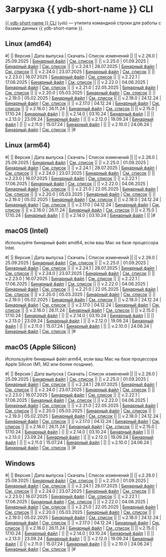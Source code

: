 # Загрузка {{ ydb-short-name }} CLI

[{{ ydb-short-name }} CLI](../reference/ydb-cli/index.md) (`ydb`) — утилита командной строки для работы с базами данных {{ ydb-short-name }}.

## Linux (amd64)

#|
|| Версия | Дата выпуска | Скачать | Список изменений ||
|| v.2.26.0 | 25.09.2025 | [Бинарный файл](https://storage.yandexcloud.net/yandexcloud-ydb/release/2.26.0/linux/amd64/ydb) | [См. список](../changelog-cli.md#2-26-0) ||
|| v.2.25.0 | 01.09.2025 | [Бинарный файл](https://storage.yandexcloud.net/yandexcloud-ydb/release/2.25.0/linux/amd64/ydb) | [См. список](../changelog-cli.md#2-25-0) ||
|| v.2.24.1 | 28.07.2025 | [Бинарный файл](https://storage.yandexcloud.net/yandexcloud-ydb/release/2.24.1/linux/amd64/ydb) | [См. список](../changelog-cli.md#2-24-1) ||
|| v.2.24.0 | 23.07.2025 | [Бинарный файл](https://storage.yandexcloud.net/yandexcloud-ydb/release/2.24.0/linux/amd64/ydb) | [См. список](../changelog-cli.md#2-24-0) ||
|| v.2.23.0 | 16.07.2025 | [Бинарный файл](https://storage.yandexcloud.net/yandexcloud-ydb/release/2.23.0/linux/amd64/ydb) | [См. список](../changelog-cli.md#2-23-0) ||
|| v.2.22.1 | 17.06.2025 | [Бинарный файл](https://storage.yandexcloud.net/yandexcloud-ydb/release/2.22.1/linux/amd64/ydb) | [См. список](../changelog-cli.md#2-22-1) ||
|| v.2.22.0 | 04.06.2025 | [Бинарный файл](https://storage.yandexcloud.net/yandexcloud-ydb/release/2.22.0/linux/amd64/ydb) | [См. список](../changelog-cli.md#2-22-0) ||
|| v.2.21.0 | 22.05.2025 | [Бинарный файл](https://storage.yandexcloud.net/yandexcloud-ydb/release/2.21.0/linux/amd64/ydb) | [См. список](../changelog-cli.md#2-21-0) ||
|| v.2.20.0 | 05.03.2025 | [Бинарный файл](https://storage.yandexcloud.net/yandexcloud-ydb/release/2.20.0/linux/amd64/ydb) | [См. список](../changelog-cli.md#2-20-0) ||
|| v.2.19.0 | 05.02.2025 | [Бинарный файл](https://storage.yandexcloud.net/yandexcloud-ydb/release/2.19.0/linux/amd64/ydb) | [См. список](../changelog-cli.md#2-19-0) ||
|| v.2.18.0 | 24.12.24 | [Бинарный файл](https://storage.yandexcloud.net/yandexcloud-ydb/release/2.18.0/linux/amd64/ydb) | [См. список](../changelog-cli.md#2-18-0) ||
|| v.2.17.0 | 04.12.24 | [Бинарный файл](https://storage.yandexcloud.net/yandexcloud-ydb/release/2.17.0/linux/amd64/ydb) | [См. список](../changelog-cli.md#2-17-0) ||
|| v.2.16.0 | 26.11.24 | [Бинарный файл](https://storage.yandexcloud.net/yandexcloud-ydb/release/2.16.0/linux/amd64/ydb) | [См. список](../changelog-cli.md#2-16-0) ||
|| v.2.15.0 | 17.10.24 | [Бинарный файл](https://storage.yandexcloud.net/yandexcloud-ydb/release/2.15.0/linux/amd64/ydb) | ||
|| v.2.14.0 | 03.10.24 | [Бинарный файл](https://storage.yandexcloud.net/yandexcloud-ydb/release/2.14.0/linux/amd64/ydb) | ||
|| v.2.13.0 | 23.09.24 | [Бинарный файл](https://storage.yandexcloud.net/yandexcloud-ydb/release/2.13.0/linux/amd64/ydb) | ||
|| v.2.12.0 | 19.09.24 | [Бинарный файл](https://storage.yandexcloud.net/yandexcloud-ydb/release/2.12.0/linux/amd64/ydb) | ||
|| v.2.11.0 | 15.07.24 | [Бинарный файл](https://storage.yandexcloud.net/yandexcloud-ydb/release/2.11.0/linux/amd64/ydb) | ||
|| v.2.10.0 | 24.06.24 | [Бинарный файл](https://storage.yandexcloud.net/yandexcloud-ydb/release/2.10.0/linux/amd64/ydb) | [См. список](../changelog-cli.md#2-10-0) ||
|#

## Linux (arm64)

#|
|| Версия | Дата выпуска | Скачать | Список изменений ||
|| v.2.26.0 | 25.09.2025 | [Бинарный файл](https://storage.yandexcloud.net/yandexcloud-ydb/release/2.26.0/linux/arm64/ydb) | [См. список](../changelog-cli.md#2-26-0) ||
|| v.2.25.0 | 01.09.2025 | [Бинарный файл](https://storage.yandexcloud.net/yandexcloud-ydb/release/2.25.0/linux/arm64/ydb) | [См. список](../changelog-cli.md#2-25-0) ||
|| v.2.24.1 | 28.07.2025 | [Бинарный файл](https://storage.yandexcloud.net/yandexcloud-ydb/release/2.24.1/linux/arm64/ydb) | [См. список](../changelog-cli.md#2-24-1) ||
|| v.2.24.0 | 23.07.2025 | [Бинарный файл](https://storage.yandexcloud.net/yandexcloud-ydb/release/2.24.0/linux/arm64/ydb) | [См. список](../changelog-cli.md#2-24-0) ||
|| v.2.23.0 | 16.07.2025 | [Бинарный файл](https://storage.yandexcloud.net/yandexcloud-ydb/release/2.23.0/linux/arm64/ydb) | [См. список](../changelog-cli.md#2-23-0) ||
|| v.2.22.1 | 17.06.2025 | [Бинарный файл](https://storage.yandexcloud.net/yandexcloud-ydb/release/2.22.1/linux/arm64/ydb) | [См. список](../changelog-cli.md#2-22-1) ||
|| v.2.22.0 | 04.06.2025 | [Бинарный файл](https://storage.yandexcloud.net/yandexcloud-ydb/release/2.22.0/linux/arm64/ydb) | [См. список](../changelog-cli.md#2-22-0) ||
|| v.2.21.0 | 22.05.2025 | [Бинарный файл](https://storage.yandexcloud.net/yandexcloud-ydb/release/2.21.0/linux/arm64/ydb) | [См. список](../changelog-cli.md#2-21-0) ||
|| v.2.20.0 | 05.03.2025 | [Бинарный файл](https://storage.yandexcloud.net/yandexcloud-ydb/release/2.20.0/linux/arm64/ydb) | [См. список](../changelog-cli.md#2-20-0) ||
|| v.2.19.0 | 05.02.2025 | [Бинарный файл](https://storage.yandexcloud.net/yandexcloud-ydb/release/2.19.0/linux/arm64/ydb) | [См. список](../changelog-cli.md#2-19-0) ||
|| v.2.18.0 | 24.12.24 | [Бинарный файл](https://storage.yandexcloud.net/yandexcloud-ydb/release/2.18.0/linux/arm64/ydb) | [См. список](../changelog-cli.md#2-18-0) ||
|| v.2.17.0 | 04.12.24 | [Бинарный файл](https://storage.yandexcloud.net/yandexcloud-ydb/release/2.17.0/linux/arm64/ydb) | [См. список](../changelog-cli.md#2-17-0) ||
|| v.2.16.0 | 26.11.24 | [Бинарный файл](https://storage.yandexcloud.net/yandexcloud-ydb/release/2.16.0/linux/arm64/ydb) | [См. список](../changelog-cli.md#2-16-0) ||
|| v.2.15.0 | 17.10.24 | [Бинарный файл](https://storage.yandexcloud.net/yandexcloud-ydb/release/2.15.0/linux/arm64/ydb) | ||
|| v.2.14.0 | 03.10.24 | [Бинарный файл](https://storage.yandexcloud.net/yandexcloud-ydb/release/2.14.0/linux/arm64/ydb) | ||
|#

## macOS (Intel)

Используйте бинарный файл amd64, если ваш Mac на базе процессора Intel.

#|
|| Версия | Дата выпуска | Скачать | Список изменений ||
|| v.2.26.0 | 25.09.2025 | [Бинарный файл](https://storage.yandexcloud.net/yandexcloud-ydb/release/2.26.0/darwin/amd64/ydb) | [См. список](../changelog-cli.md#2-26-0) ||
|| v.2.25.0 | 01.09.2025 | [Бинарный файл](https://storage.yandexcloud.net/yandexcloud-ydb/release/2.25.0/darwin/amd64/ydb) | [См. список](../changelog-cli.md#2-25-0) ||
|| v.2.24.1 | 28.07.2025 | [Бинарный файл](https://storage.yandexcloud.net/yandexcloud-ydb/release/2.24.1/darwin/amd64/ydb) | [См. список](../changelog-cli.md#2-24-1) ||
|| v.2.24.0 | 23.07.2025 | [Бинарный файл](https://storage.yandexcloud.net/yandexcloud-ydb/release/2.24.0/darwin/amd64/ydb) | [См. список](../changelog-cli.md#2-24-0) ||
|| v.2.23.0 | 16.07.2025 | [Бинарный файл](https://storage.yandexcloud.net/yandexcloud-ydb/release/2.23.0/darwin/amd64/ydb) | [См. список](../changelog-cli.md#2-23-0) ||
|| v.2.22.1 | 17.06.2025 | [Бинарный файл](https://storage.yandexcloud.net/yandexcloud-ydb/release/2.22.1/darwin/amd64/ydb) | [См. список](../changelog-cli.md#2-22-1) ||
|| v.2.22.0 | 04.06.2025 | [Бинарный файл](https://storage.yandexcloud.net/yandexcloud-ydb/release/2.22.0/darwin/amd64/ydb) | [См. список](../changelog-cli.md#2-22-0) ||
|| v.2.21.0 | 22.05.2025 | [Бинарный файл](https://storage.yandexcloud.net/yandexcloud-ydb/release/2.21.0/darwin/amd64/ydb) | [См. список](../changelog-cli.md#2-21-0) ||
|| v.2.20.0 | 05.03.2025 | [Бинарный файл](https://storage.yandexcloud.net/yandexcloud-ydb/release/2.20.0/darwin/amd64/ydb) | [См. список](../changelog-cli.md#2-20-0) ||
|| v.2.19.0 | 05.02.2025 | [Бинарный файл](https://storage.yandexcloud.net/yandexcloud-ydb/release/2.19.0/darwin/amd64/ydb) | [См. список](../changelog-cli.md#2-19-0) ||
|| v.2.18.0 | 24.12.24 | [Бинарный файл](https://storage.yandexcloud.net/yandexcloud-ydb/release/2.18.0/darwin/amd64/ydb) | [См. список](../changelog-cli.md#2-18-0) ||
|| v.2.17.0 | 04.12.24 | [Бинарный файл](https://storage.yandexcloud.net/yandexcloud-ydb/release/2.17.0/darwin/amd64/ydb) | [См. список](../changelog-cli.md#2-17-0) ||
|| v.2.16.0 | 26.11.24 | [Бинарный файл](https://storage.yandexcloud.net/yandexcloud-ydb/release/2.16.0/darwin/amd64/ydb) | [См. список](../changelog-cli.md#2-16-0) ||
|| v.2.15.0 | 17.10.24 | [Бинарный файл](https://storage.yandexcloud.net/yandexcloud-ydb/release/2.15.0/darwin/amd64/ydb) | ||
|| v.2.14.0 | 03.10.24 | [Бинарный файл](https://storage.yandexcloud.net/yandexcloud-ydb/release/2.14.0/darwin/amd64/ydb) | ||
|| v.2.13.0 | 23.09.24 | [Бинарный файл](https://storage.yandexcloud.net/yandexcloud-ydb/release/2.13.0/darwin/amd64/ydb) | ||
|| v.2.12.0 | 19.09.24 | [Бинарный файл](https://storage.yandexcloud.net/yandexcloud-ydb/release/2.12.0/darwin/amd64/ydb) | ||
|| v.2.11.0 | 15.07.24 | [Бинарный файл](https://storage.yandexcloud.net/yandexcloud-ydb/release/2.11.0/darwin/amd64/ydb) | ||
|| v.2.10.0 | 24.06.24 | [Бинарный файл](https://storage.yandexcloud.net/yandexcloud-ydb/release/2.10.0/darwin/amd64/ydb) | [См. список](../changelog-cli.md#2-10-0) ||
|#

## macOS (Apple Silicon)

Используйте бинарный файл arm64, если ваш Mac на базе процессора Apple Silicon (M1, M2 или более поздние).

#|
|| Версия | Дата выпуска | Скачать | Список изменений ||
|| v.2.26.0 | 25.09.2025 | [Бинарный файл](https://storage.yandexcloud.net/yandexcloud-ydb/release/2.26.0/darwin/arm64/ydb) | [См. список](../changelog-cli.md#2-26-0) ||
|| v.2.25.0 | 01.09.2025 | [Бинарный файл](https://storage.yandexcloud.net/yandexcloud-ydb/release/2.25.0/darwin/arm64/ydb) | [См. список](../changelog-cli.md#2-25-0) ||
|| v.2.24.1 | 28.07.2025 | [Бинарный файл](https://storage.yandexcloud.net/yandexcloud-ydb/release/2.24.1/darwin/arm64/ydb) | [См. список](../changelog-cli.md#2-24-1) ||
|| v.2.24.0 | 23.07.2025 | [Бинарный файл](https://storage.yandexcloud.net/yandexcloud-ydb/release/2.24.0/darwin/arm64/ydb) | [См. список](../changelog-cli.md#2-24-0) ||
|| v.2.23.0 | 16.07.2025 | [Бинарный файл](https://storage.yandexcloud.net/yandexcloud-ydb/release/2.23.0/darwin/arm64/ydb) | [См. список](../changelog-cli.md#2-23-0) ||
|| v.2.22.1 | 17.06.2025 | [Бинарный файл](https://storage.yandexcloud.net/yandexcloud-ydb/release/2.22.1/darwin/arm64/ydb) | [См. список](../changelog-cli.md#2-22-1) ||
|| v.2.22.0 | 04.06.2025 | [Бинарный файл](https://storage.yandexcloud.net/yandexcloud-ydb/release/2.22.0/darwin/arm64/ydb) | [См. список](../changelog-cli.md#2-22-0) ||
|| v.2.21.0 | 22.05.2025 | [Бинарный файл](https://storage.yandexcloud.net/yandexcloud-ydb/release/2.21.0/darwin/arm64/ydb) | [См. список](../changelog-cli.md#2-21-0) ||
|| v.2.20.0 | 05.03.2025 | [Бинарный файл](https://storage.yandexcloud.net/yandexcloud-ydb/release/2.20.0/darwin/arm64/ydb) | [См. список](../changelog-cli.md#2-20-0) ||
|| v.2.19.0 | 05.02.2025 | [Бинарный файл](https://storage.yandexcloud.net/yandexcloud-ydb/release/2.19.0/darwin/arm64/ydb) | [См. список](../changelog-cli.md#2-19-0) ||
|| v.2.18.0 | 24.12.24 | [Бинарный файл](https://storage.yandexcloud.net/yandexcloud-ydb/release/2.18.0/darwin/arm64/ydb) | [См. список](../changelog-cli.md#2-18-0) ||
|| v.2.17.0 | 04.12.24 | [Бинарный файл](https://storage.yandexcloud.net/yandexcloud-ydb/release/2.17.0/darwin/arm64/ydb) | [См. список](../changelog-cli.md#2-17-0) ||
|| v.2.16.0 | 26.11.24 | [Бинарный файл](https://storage.yandexcloud.net/yandexcloud-ydb/release/2.16.0/darwin/arm64/ydb) | [См. список](../changelog-cli.md#2-16-0) ||
|| v.2.15.0 | 17.10.24 | [Бинарный файл](https://storage.yandexcloud.net/yandexcloud-ydb/release/2.15.0/darwin/arm64/ydb) | ||
|| v.2.14.0 | 03.10.24 | [Бинарный файл](https://storage.yandexcloud.net/yandexcloud-ydb/release/2.14.0/darwin/arm64/ydb) | ||
|| v.2.13.0 | 23.09.24 | [Бинарный файл](https://storage.yandexcloud.net/yandexcloud-ydb/release/2.13.0/darwin/arm64/ydb) | ||
|| v.2.12.0 | 19.09.24 | [Бинарный файл](https://storage.yandexcloud.net/yandexcloud-ydb/release/2.12.0/darwin/arm64/ydb) | ||
|| v.2.11.0 | 15.07.24 | [Бинарный файл](https://storage.yandexcloud.net/yandexcloud-ydb/release/2.11.0/darwin/arm64/ydb) | ||
|| v.2.10.0 | 24.06.24 | [Бинарный файл](https://storage.yandexcloud.net/yandexcloud-ydb/release/2.10.0/darwin/arm64/ydb) | [См. список](../changelog-cli.md#2-10-0) ||
|#

## Windows

#|
|| Версия | Дата выпуска | Скачать | Список изменений ||
|| v.2.26.0 | 25.09.2025 | [Бинарный файл](https://storage.yandexcloud.net/yandexcloud-ydb/release/2.26.0/windows/amd64/ydb.exe) | [См. список](../changelog-cli.md#2-26-0) ||
|| v.2.25.0 | 01.09.2025 | [Бинарный файл](https://storage.yandexcloud.net/yandexcloud-ydb/release/2.25.0/windows/amd64/ydb.exe) | [См. список](../changelog-cli.md#2-25-0) ||
|| v.2.24.1 | 28.07.2025 | [Бинарный файл](https://storage.yandexcloud.net/yandexcloud-ydb/release/2.24.1/windows/amd64/ydb.exe) | [См. список](../changelog-cli.md#2-24-1) ||
|| v.2.24.0 | 23.07.2025 | [Бинарный файл](https://storage.yandexcloud.net/yandexcloud-ydb/release/2.24.0/windows/amd64/ydb.exe) | [См. список](../changelog-cli.md#2-24-0) ||
|| v.2.23.0 | 16.07.2025 | [Бинарный файл](https://storage.yandexcloud.net/yandexcloud-ydb/release/2.23.0/windows/amd64/ydb.exe) | [См. список](../changelog-cli.md#2-23-0) ||
|| v.2.22.1 | 17.06.2025 | [Бинарный файл](https://storage.yandexcloud.net/yandexcloud-ydb/release/2.22.1/windows/amd64/ydb.exe) | [См. список](../changelog-cli.md#2-22-1) ||
|| v.2.22.0 | 04.06.2025 | [Бинарный файл](https://storage.yandexcloud.net/yandexcloud-ydb/release/2.22.0/windows/amd64/ydb.exe) | [См. список](../changelog-cli.md#2-22-0) ||
|| v.2.21.0 | 22.05.2025 | [Бинарный файл](https://storage.yandexcloud.net/yandexcloud-ydb/release/2.21.0/windows/amd64/ydb.exe) | [См. список](../changelog-cli.md#2-21-0) ||
|| v.2.20.0 | 05.03.2025 | [Бинарный файл](https://storage.yandexcloud.net/yandexcloud-ydb/release/2.20.0/windows/amd64/ydb.exe) | [См. список](../changelog-cli.md#2-20-0) ||
|| v.2.19.0 | 05.02.2025 | [Бинарный файл](https://storage.yandexcloud.net/yandexcloud-ydb/release/2.19.0/windows/amd64/ydb.exe) | [См. список](../changelog-cli.md#2-19-0) ||
|| v.2.18.0 | 24.12.24 | [Бинарный файл](https://storage.yandexcloud.net/yandexcloud-ydb/release/2.18.0/windows/amd64/ydb.exe) | [См. список](../changelog-cli.md#2-18-0) ||
|| v.2.17.0 | 04.12.24 | [Бинарный файл](https://storage.yandexcloud.net/yandexcloud-ydb/release/2.17.0/windows/amd64/ydb.exe) | [См. список](../changelog-cli.md#2-17-0) ||
|| v.2.16.0 | 26.11.24 | [Бинарный файл](https://storage.yandexcloud.net/yandexcloud-ydb/release/2.16.0/windows/amd64/ydb.exe) | [См. список](../changelog-cli.md#2-16-0) ||
|| v.2.15.0 | 17.10.24 | [Бинарный файл](https://storage.yandexcloud.net/yandexcloud-ydb/release/2.15.0/windows/amd64/ydb.exe) | ||
|| v.2.14.0 | 03.10.24 | [Бинарный файл](https://storage.yandexcloud.net/yandexcloud-ydb/release/2.14.0/windows/amd64/ydb.exe) | ||
|| v.2.13.0 | 23.09.24 | [Бинарный файл](https://storage.yandexcloud.net/yandexcloud-ydb/release/2.13.0/windows/amd64/ydb.exe) | ||
|| v.2.12.0 | 19.09.24 | [Бинарный файл](https://storage.yandexcloud.net/yandexcloud-ydb/release/2.12.0/windows/amd64/ydb.exe) | ||
|| v.2.11.0 | 15.07.24 | [Бинарный файл](https://storage.yandexcloud.net/yandexcloud-ydb/release/2.11.0/windows/amd64/ydb.exe) | ||
|| v.2.10.0 | 24.06.24 | [Бинарный файл](https://storage.yandexcloud.net/yandexcloud-ydb/release/2.10.0/windows/amd64/ydb.exe) | [См. список](../changelog-cli.md#2-10-0) ||
|#

